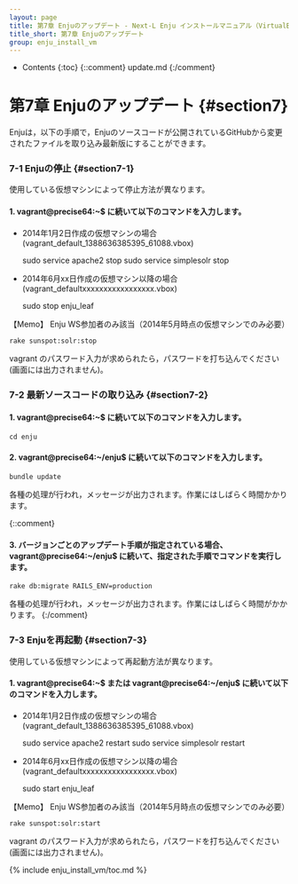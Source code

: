 ```yaml
---
layout: page
title: 第7章 Enjuのアップデート - Next-L Enju インストールマニュアル（VirtualBox編）
title_short: 第7章 Enjuのアップデート
group: enju_install_vm
---
```


* Contents
{:toc}
{::comment} update.md {:/comment}

第7章 Enjuのアップデート {#section7}
====================================

Enjuは，以下の手順で，Enjuのソースコードが公開されているGitHubから変更されたファイルを取り込み最新版にすることができます。

### 7-1 Enjuの停止 {#section7-1}

使用している仮想マシンによって停止方法が異なります。

#### 1. vagrant@precise64:~$ に続いて以下のコマンドを入力します。

* 2014年1月2日作成の仮想マシンの場合 (vagrant_default_1388636385395_61088.vbox)

	sudo service apache2 stop
	sudo service simplesolr stop

* 2014年6月xx日作成の仮想マシン以降の場合 (vagrant_defaultxxxxxxxxxxxxxxxxx.vbox)

	sudo stop enju_leaf

<div class="alert alert-info memo" markdown="1">
【Memo】 Enju WS参加者のみ該当（2014年5月時点の仮想マシンでのみ必要）

	rake sunspot:solr:stop

</div>

vagrant のパスワード入力が求められたら，パスワードを打ち込んでください(画面には出力されません)。

### 7-2 最新ソースコードの取り込み {#section7-2}

#### 1. vagrant@precise64:~$ に続いて以下のコマンドを入力します。

	cd enju

#### 2. vagrant@precise64:~/enju$ に続いて以下のコマンドを入力します。

	bundle update

各種の処理が行われ，メッセージが出力されます。作業にはしばらく時間かかります。

{::comment}
#### 3. バージョンごとのアップデート手順が指定されている場合、 vagrant@precise64:~/enju$ に続いて、指定された手順でコマンドを実行します。

	rake db:migrate RAILS_ENV=production

各種の処理が行われ，メッセージが出力されます。作業にはしばらく時間がかかります。
{:/comment}

### 7-3 Enjuを再起動 {#section7-3}

使用している仮想マシンによって再起動方法が異なります。

#### 1. vagrant@precise64:~$ または vagrant@precise64:~/enju$ に続いて以下のコマンドを入力します。

* 2014年1月2日作成の仮想マシンの場合 (vagrant_default_1388636385395_61088.vbox)

	sudo service apache2 restart
	sudo service simplesolr restart

* 2014年6月xx日作成の仮想マシン以降の場合 (vagrant_defaultxxxxxxxxxxxxxxxxx.vbox)

	sudo start enju_leaf

<div class="alert alert-info memo" markdown="1">
【Memo】 Enju WS参加者のみ該当（2014年5月時点の仮想マシンでのみ必要）

	rake sunspot:solr:start

</div>

vagrant のパスワード入力が求められたら，パスワードを打ち込んでください(画面には出力されません)。

{% include enju_install_vm/toc.md %}

